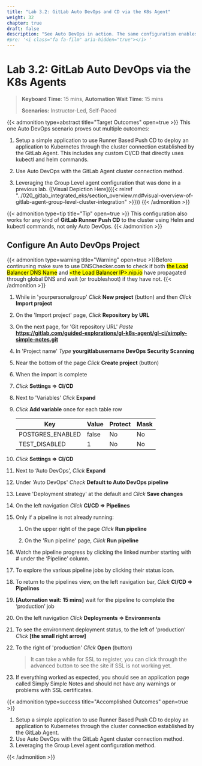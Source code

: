 ```yaml
---
title: "Lab 3.2: GitLab Auto DevOps and CD via the K8s Agent"
weight: 32
chapter: true
draft: false
description: "See Auto DevOps in action. The same configuration enables GitLab CD using helm and kubectl commands."
#pre: '<i class="fa fa-film" aria-hidden="true"></i> '
---
```


# Lab 3.2: GitLab Auto DevOps via the K8s Agents

> **Keyboard Time**: 15 mins, **Automation Wait Time**: 15 mins
>
> **Scenarios:** Instructor-Led, Self-Paced

{{< admonition type=abstract title="Target Outcomes" open=true >}}
This one Auto DevOps scenario proves out multiple outcomes:

1. Setup a simple application to use Runner Based Push CD to deploy an application to Kubernetes through the cluster connection established by the GitLab Agent. This includes any custom CI/CD that directly uses kubectl and helm commands.

2. Use Auto DevOps with the GitLab Agent cluster connection method.

3. Leveraging the Group Level agent configuration that was done in a previous lab. ([Visual Depiction Here]({{< relref "../020_gitlab_integrated_eks/section_overview.md#visual-overview-of-gitlab-agent-group-level-cluster-integration" >}}))
{{< /admonition >}}

{{< admonition type=tip title="Tip" open=true >}}
This configuration also works for any kind of **GitLab Runner Push CD** to the cluster using Helm and kubectl commands, not only Auto DevOps.
{{< /admonition >}}

## Configure An Auto DevOps Project

{{< admonition type=warning title="Warning" open=true >}}Before continuning make sure to use DNSChecker.com to check if both <mark>the Load Balancer DNS Name</mark> and <mark>\<the Load Balancer IP>.nip.io</mark> have propagated through global DNS and wait (or troubleshoot) if they have not.
{{< /admonition >}}

1. While in 'yourpersonalgroup' *Click* **New project** (button) and then *Click* **Import project**

2. On the 'Import project' page, *Click* **Repository by URL**

3. On the next page, for 'Git repository URL' *Paste* **https://gitlab.com/guided-explorations/gl-k8s-agent/gl-ci/simply-simple-notes.git**

4. In 'Project name' *Type* **yourgitlabusername DevOps Security Scanning**

5. Near the bottom of the page *Click* **Create project** (button)

6. When the import is complete

7. *Click* **Settings => CI/CD**

8. Next to 'Variables' *Click* **Expand**

9. *Click* **Add variable** once for each table row

    | Key              | Value | Protect | Mask |
    | ---------------- | ----- | ------- | ---- |
    | POSTGRES_ENABLED | false | No      | No   |
    | TEST_DISABLED    | 1     | No      | No   |

10. *Click* **Settings => CI/CD**

11. Next to ‘Auto DevOps’, *Click* **Expand**

12. Under 'Auto DevOps' *Check* **Default to Auto DevOps pipeline**

13. Leave 'Deployment strategy' at the default and *Click* **Save changes**

14. On the left navigation *Click* **CI/CD => Pipelines**

15. Only if a pipeline is not already running:

       1. On the upper right of the page *Click* **Run pipeline**

       2. On the 'Run pipeline' page, *Click* **Run pipeline**

16. Watch the pipeline progress by clicking the linked number starting with \# under the ‘Pipeline’ column.

17. To explore the various pipeline jobs by clicking their status icon.

18. To return to the pipelines view, on the left navigation bar, *Click* **CI/CD => Pipelines**

19. **[Automation wait: 15 mins]** wait for the pipeline to complete the ‘production’ job

20. On the left navigation *Click* **Deployments => Environments**

21. To see the environment deployment status, to the left of 'production' *Click* **[the small right arrow]**

22. To the right of 'production' *Click* **Open** (button)

      > It can take a while for SSL to register, you can click through the advanced button to see the site if SSL is not working yet.

23. If everything worked as expected, you should see an application page called Simply Simple Notes and should not have any warnings or problems with SSL certificates.

{{< admonition type=success title="Accomplished Outcomes" open=true >}}

1. Setup a simple application to use Runner Based Push CD to deploy an application to Kubernetes through the cluster connection established by the GitLab Agent.
2. Use Auto DevOps with the GitLab Agent cluster connection method.
3. Leveraging the Group Level agent configuration method.

{{< /admonition >}}